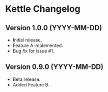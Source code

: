 # Kettle Changelog

## Version 1.0.0 (YYYY-MM-DD)

*   Initial release.
*   Feature A implemented.
*   Bug fix for issue #1.

## Version 0.9.0 (YYYY-MM-DD)

*   Beta release.
*   Added Feature B. 